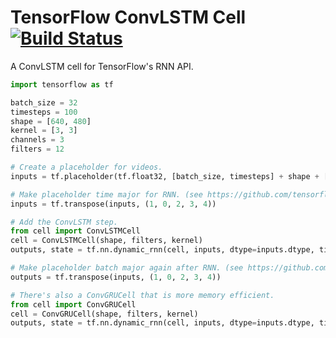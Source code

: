 # TensorFlow ConvLSTM Cell [![Build Status](https://travis-ci.org/oopsno/tensorflow-convlstm-cell.svg?branch=evo)](https://travis-ci.org/oopsno/tensorflow-convlstm-cell)
A ConvLSTM cell for TensorFlow's RNN API.

```python
import tensorflow as tf

batch_size = 32
timesteps = 100
shape = [640, 480]
kernel = [3, 3]
channels = 3
filters = 12

# Create a placeholder for videos.
inputs = tf.placeholder(tf.float32, [batch_size, timesteps] + shape + [channels])

# Make placeholder time major for RNN. (see https://github.com/tensorflow/tensorflow/pull/5142)
inputs = tf.transpose(inputs, (1, 0, 2, 3, 4))

# Add the ConvLSTM step.
from cell import ConvLSTMCell
cell = ConvLSTMCell(shape, filters, kernel)
outputs, state = tf.nn.dynamic_rnn(cell, inputs, dtype=inputs.dtype, time_major=True)

# Make placeholder batch major again after RNN. (see https://github.com/tensorflow/tensorflow/pull/5142)
outputs = tf.transpose(inputs, (1, 0, 2, 3, 4))

# There's also a ConvGRUCell that is more memory efficient.
from cell import ConvGRUCell
cell = ConvGRUCell(shape, filters, kernel)
outputs, state = tf.nn.dynamic_rnn(cell, inputs, dtype=inputs.dtype, time_major=True)
```
